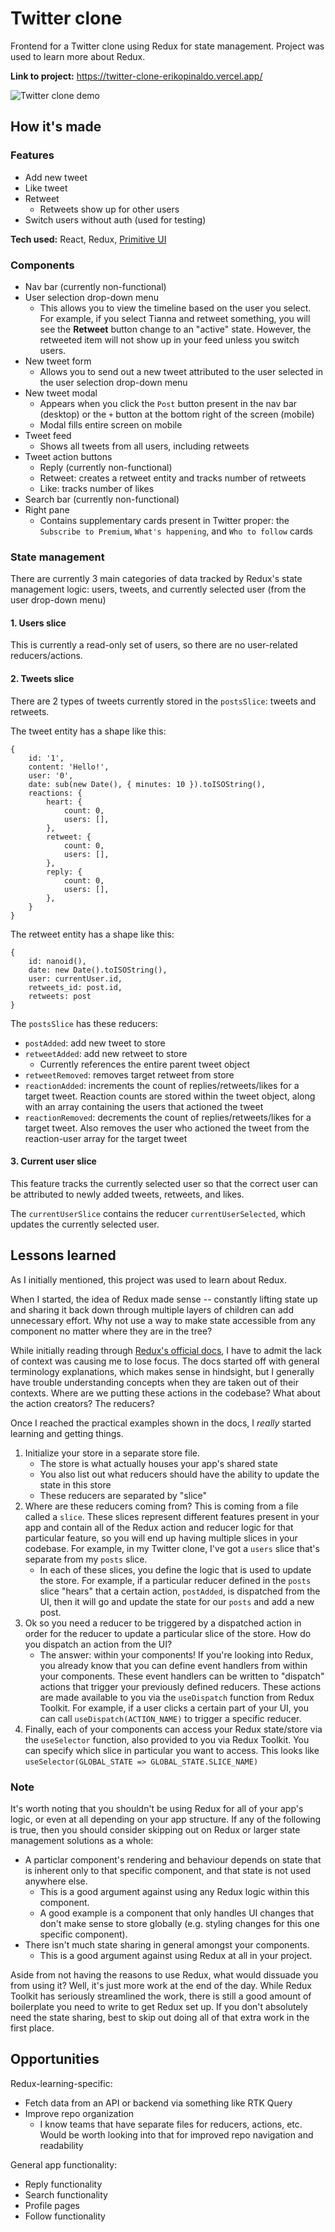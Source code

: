 # Twitter clone
Frontend for a Twitter clone using Redux for state management. Project was used to learn more about Redux. 

**Link to project:** https://twitter-clone-erikopinaldo.vercel.app/

![Twitter clone demo](/public/twitter_clone.gif)

## How it's made

### Features
* Add new tweet 
* Like tweet
* Retweet 
  * Retweets show up for other users 
* Switch users without auth (used for testing)

**Tech used:** React, Redux, [Primitive UI](https://taniarascia.github.io/primitive/)

### Components
* Nav bar (currently non-functional)
* User selection drop-down menu
  * This allows you to view the timeline based on the user you select. For example, if you select Tianna and retweet something, you will see the **Retweet** button change to an "active" state. However, the retweeted  item will not show up in your feed unless you switch users. 
* New tweet form
  * Allows you to send out a new tweet attributed to the user selected in the user selection drop-down menu
* New tweet modal
  * Appears when you click the `Post` button present in the nav bar (desktop) or the `+` button at the bottom right of the screen (mobile)
  * Modal fills entire screen on mobile
* Tweet feed
  * Shows all tweets from all users, including retweets 
* Tweet action buttons 
  * Reply (currently non-functional)
  * Retweet: creates a retweet entity and tracks number of retweets
  * Like: tracks number of likes 
* Search bar (currently non-functional)
* Right pane
  * Contains supplementary cards present in Twitter proper: the `Subscribe to Premium`, `What's happening`, and `Who to follow` cards

### State management 
There are currently 3 main categories of data tracked by Redux's state management logic: users, tweets, and currently selected user (from the user drop-down menu)

#### 1. Users slice
This is currently a read-only set of users, so there are no user-related reducers/actions. 

#### 2. Tweets slice
There are 2 types of tweets currently stored in the `postsSlice`: tweets and retweets. 

The tweet entity has a shape like this: 
```
{
    id: '1',
    content: 'Hello!',
    user: '0',
    date: sub(new Date(), { minutes: 10 }).toISOString(),
    reactions: {
        heart: {
            count: 0,
            users: [],
        },
        retweet: {
            count: 0,
            users: [],
        },
        reply: {
            count: 0,
            users: [],
        },
    }
}
```
The retweet entity has a shape like this: 
```
{
    id: nanoid(),
    date: new Date().toISOString(),
    user: currentUser.id,
    retweets_id: post.id,
    retweets: post
}
``` 
The `postsSlice` has these reducers: 

* `postAdded`: add new tweet to store
* `retweetAdded`: add new retweet to store
  * Currently references the entire parent tweet object 
* `retweetRemoved`: removes target retweet from store 
* `reactionAdded`: increments the count of replies/retweets/likes for a target tweet. Reaction counts are stored within the tweet object, along with an array containing the users that actioned the tweet
* `reactionRemoved`: decrements the count of replies/retweets/likes for a target tweet. Also removes the user who actioned the tweet from the reaction-user array for the target tweet

#### 3. Current user slice

This feature tracks the currently selected user so that the correct user can be attributed to newly added tweets, retweets, and likes. 

The `currentUserSlice` contains the reducer `currentUserSelected`, which updates the currently selected user. 

## Lessons learned
As I initially mentioned, this project was used to learn about Redux. 

When I started, the idea of Redux made sense -- constantly lifting state up and sharing it back down through multiple layers of children can add unnecessary effort. Why not use a way to make state accessible from any component no matter where they are in the tree? 

While initially reading through [Redux's official docs](https://redux.js.org/tutorials/essentials/part-1-overview-concepts), I have to admit the lack of context was causing me to lose focus. The docs started off with general terminology explanations, which makes sense in hindsight, but I generally have trouble understanding concepts when they are taken out of their contexts. Where are we putting these actions in the codebase? What about the action creators? The reducers? 

Once I reached the practical examples shown in the docs, I _really_ started learning and getting things. 

1. Initialize your store in a separate store file.
    * The store is what actually houses your app's shared state 
    * You also list out what reducers should have the ability to update the state in this store
    * These reducers are separated by "slice"
2. Where are these reducers coming from? This is coming from a file called a `slice`. These slices represent different features present in your app and contain all of the Redux action and reducer logic for that particular feature, so you will end up having multiple slices in your codebase. For example, in my Twitter clone, I've got a `users` slice that's separate from my `posts` slice. 
   * In each of these slices, you define the logic that is used to update the store. For example, if a particular reducer defined in the `posts` slice "hears" that a certain action, `postAdded`, is dispatched from the UI, then it will go and update the state for our `posts` and add a new post.
3. Ok so you need a reducer to be triggered by a dispatched action in order for the reducer to update a particular slice of the store. How do you dispatch an action from the UI? 
   * The answer: within your components! If you're looking into Redux, you already know that you can define event handlers from within your components.  These event handlers can be written to "dispatch" actions that trigger your previously defined reducers. These actions are made available to you via the `useDispatch` function from Redux Toolkit. For example, if a user clicks a certain part of your UI, you can call `useDispatch(ACTION_NAME)` to trigger a specific reducer. 
4. Finally, each of your components can access your Redux state/store via the `useSelector` function, also provided to you via Redux Toolkit. You can specify which slice in particular you want to access. This looks like `useSelector(GLOBAL_STATE => GLOBAL_STATE.SLICE_NAME)`

### Note
It's worth noting that you shouldn't be using Redux for all of your app's logic, or even at all depending on your app structure. If any of the following is true, then you should consider skipping out on Redux or larger state management solutions as a whole: 
* A particlar component's rendering and behaviour depends on state that is inherent only to that specific component, and that state is not used anywhere else. 
  * This is a good argument against using any Redux logic within this component. 
  * A good example is a component that only handles UI changes that don't make sense to store globally (e.g. styling changes for this one specific component). 
* There isn't much state sharing in general amongst your components.
  * This is a good argument against using Redux at all in your project. 

Aside from not having the reasons to use Redux, what would dissuade you from using it? Well, it's just more work at the end of the day. While Redux Toolkit has seriously streamlined the work, there is still a good amount of boilerplate you need to write to get Redux set up. If you don't absolutely need the state sharing, best to skip out doing all of that extra work in the first place. 

## Opportunities

Redux-learning-specific:
* Fetch data from an API or backend via something like RTK Query
* Improve repo organization
  * I know teams that have separate files for reducers, actions, etc. Would be worth looking into that for improved repo navigation and readability

General app functionality:
* Reply functionality
* Search functionality
* Profile pages
* Follow functionality